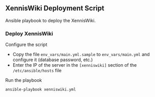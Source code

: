## XennisWiki Deployment Script

Ansible playbook to deploy the XennisWiki.

### Deploy XennisWiki

Configure the script

* Copy the file `env_vars/main.yml.sample` to `env_vars/main.yml` and configure it (database password, etc.)
* Enter the IP of the server in the `[xenniswiki]` section of the `/etc/ansible/hosts` file

Run the playbook
```sh
ansible-playbook xenniswiki.yml
```

